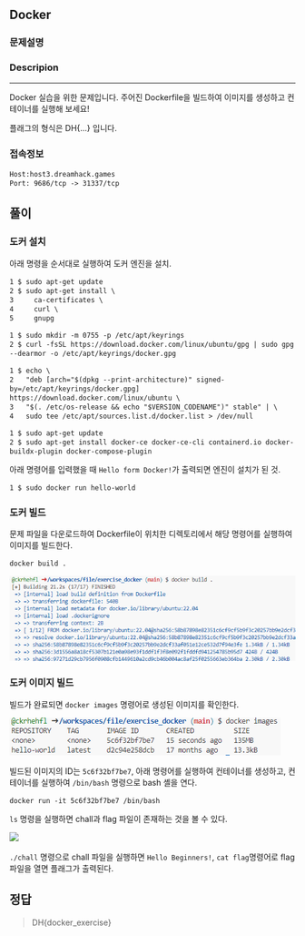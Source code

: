 ## Docker
### 문제설명
### Descripion
--------------
Docker 실습을 위한 문제입니다. 주어진 Dockerfile을 빌드하여 이미지를 생성하고 컨테이너를 실행해 보세요!

플래그의 형식은 DH{...} 입니다.

### 접속정보
    Host:host3.dreamhack.games
    Port: 9686/tcp -> 31337/tcp

## 풀이

### 도커 설치

아래 명령을 순서대로 실행하여 도커 엔진을 설치.
``` 
1 $ sudo apt-get update
2 $ sudo apt-get install \
3     ca-certificates \
4     curl \
5     gnupg
```
```
1 $ sudo mkdir -m 0755 -p /etc/apt/keyrings
2 $ curl -fsSL https://download.docker.com/linux/ubuntu/gpg | sudo gpg --dearmor -o /etc/apt/keyrings/docker.gpg
```
```
1 $ echo \
2   "deb [arch="$(dpkg --print-architecture)" signed-by=/etc/apt/keyrings/docker.gpg] https://download.docker.com/linux/ubuntu \
3   "$(. /etc/os-release && echo "$VERSION_CODENAME")" stable" | \
4   sudo tee /etc/apt/sources.list.d/docker.list > /dev/null
```
```
1 $ sudo apt-get update
2 $ sudo apt-get install docker-ce docker-ce-cli containerd.io docker-buildx-plugin docker-compose-plugin
```
아래 명령어를 입력했을 때 ```Hello form Docker!```가 출력되면 엔진이 설치가 된 것.
```
1 $ sudo docker run hello-world
```
### 도커 빌드

문제 파일을 다운로드하여 Dockerfile이 위치한 디렉토리에서 해당 명령어를 실행하여 이미지를 빌드한다.

```
docker build .
```
<img src ="./img/5-1.png">

### 도커 이미지 빌드
빌드가 완료되면 ```docker images``` 명령어로 생성된 이미지를 확인한다.


<img src ="./img/5-2.png">


빌드된 이미지의 ID는 ```5c6f32bf7be7```, 아래 명령어를 실행하여 컨테이너를 생성하고, 컨테이너를 실행하여 ```/bin/bash``` 명령으로 bash 셸을 연다.

```
docker run -it 5c6f32bf7be7 /bin/bash
```

```ls``` 명령을 실행하면 chall과 flag 파일이 존재하는 것을 볼 수 있다.

<img src ="./img/5-3.png">

```./chall``` 명령으로 chall 파일을 실행하면 ```Hello Beginners!```,  ```cat flag```명령어로 flag 파일을 열면 플래그가 출력된다.

## 정답
>DH{docker_exercise}